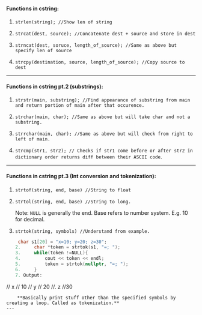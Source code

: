 
#### Functions in cstring:

1. `strlen(string); //Show len of string`
    
2. `strcat(dest, source); //Concatenate dest + source and store in dest`
    
3. `strncat(dest, soruce, length_of_source); //Same as above but specify len of source`
    
4. `strcpy(destination, source, length_of_source); //Copy source to dest`
---
#### Functions in cstring pt.2 (substrings):

1. `strstr(main, substring); //Find appearance of substring from main and return portion of main after that occurence.`
    
2. `strchar(main, char); //Same as above but will take char and not a substring.`
    
3. `strrchar(main, char); //Same as above but will check from right to left of main.`
    
4. `strcmp(str1, str2); // Checks if str1 come before or after str2 in dictionary order returns diff between their ASCII code`.
---
#### Functions in cstring pt.3 (Int conversion and tokenization):

1. `strtof(string, end, base) //String to float`
    
2. `strtol(string, end, base) //String to long.`
    
    Note: `NULL` is generally the end. Base refers to number system. E.g. 10 for decimal.
    
3. `strtok(string, symbols) //Understand from example.`
    
    ```cpp
     char s1[20] = "x=10; y=20; z=30";
    2.     char *token = strtok(s1, "=; ");
    3.     while(token !=NULL){
    4.         cout << token << endl;
    5.         token = strtok(nullptr, "=; ");
    6.     }
    7. Output: 
    
// x
// 10
// y
// 20
//. z
//30
```
    **Basically print stuff other than the specified symbols by creating a loop. Called as tokenization.**
---